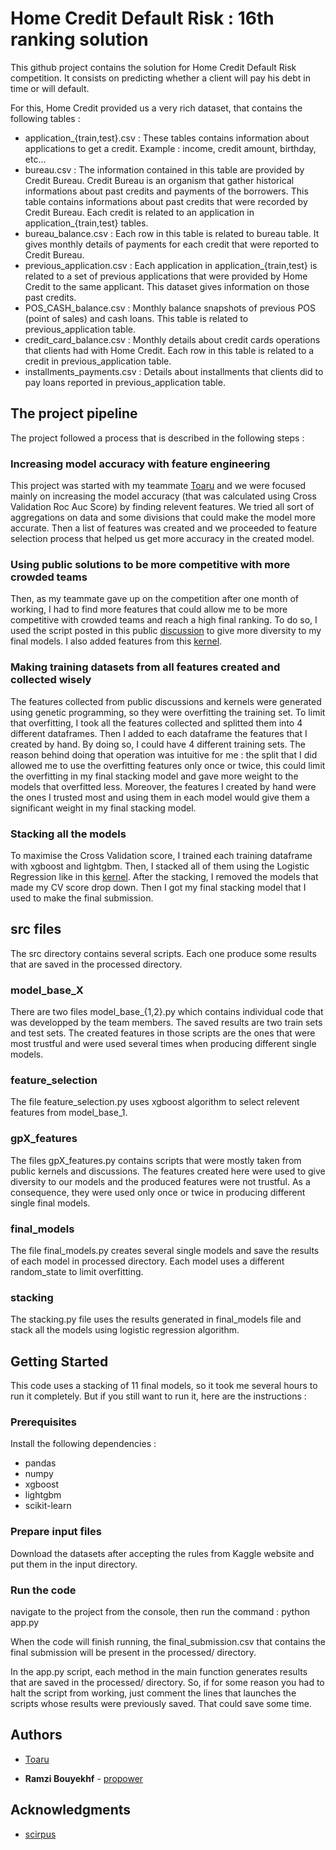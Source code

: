 # Home Credit Default Risk : 16th ranking solution

This github project contains the solution for Home Credit Default Risk competition. It consists on predicting whether a client will pay his debt in time or will default.

For this, Home Credit provided us a very rich dataset, that contains the following tables :
- application_{train,test}.csv : These tables contains information about applications to get a credit. Example : income, credit amount, birthday, etc...
- bureau.csv : The information contained in this table are provided by Credit Bureau. Credit Bureau is an organism that gather historical informations about past credits and payments of the borrowers. This table contains informations about past credits that were recorded by Credit Bureau. Each credit is related to an application in application_{train,test} tables.
- bureau_balance.csv : Each row in this table is related to bureau table. It gives monthly details of payments for each credit that were reported to Credit Bureau.
- previous_application.csv : Each application in application_{train,test} is related to a set of previous applications that were provided by Home Credit to the same applicant. This dataset gives information on those past credits.
- POS_CASH_balance.csv : Monthly balance snapshots of previous POS (point of sales) and cash loans. This table is related to previous_application table.
- credit_card_balance.csv : Monthly details about credit cards operations that clients had with Home Credit. Each row in this table is related to a credit in previous_application table.
- installments_payments.csv : Details about installments that clients did to pay loans reported in previous_application table.

## The project pipeline

The project followed a process that is described in the following steps :

### Increasing model accuracy with feature engineering 
This project was started with my teammate [Toaru](https://www.kaggle.com/marrvolo) and we were focused mainly on increasing the model accuracy (that was calculated using Cross Validation Roc Auc Score) by finding relevent features. We tried all sort of aggregations on data and some divisions that could make the model more accurate. Then a list of features was created and we proceeded to feature selection process that helped us get more accuracy in the created model. 

### Using public solutions to be more competitive with more crowded teams
Then, as my teammate gave up on the competition after one month of working, I had to find more features that could allow me to be more competitive with crowded teams and reach a high final ranking. To do so, I used the script posted in this public [discussion](https://www.kaggle.com/c/home-credit-default-risk/discussion/62983) to give more diversity to my final models. I also added features from this [kernel](https://www.kaggle.com/scirpus/hybrid-jeepy-and-lgb-ii).

### Making training datasets from all features created and collected wisely
The features collected from public discussions and kernels were generated using genetic programming, so they were overfitting the training set. To limit that overfitting, I took all the features collected and splitted them into 4 different dataframes. Then I added to each dataframe the features that I created by hand. By doing so, I could have 4 different training sets. The reason behind doing that operation was intuitive for me : the split that I did allowed me to use the overfitting features only once or twice, this could limit the overfitting in my final stacking model and gave more weight to the models that overfitted less. Moreover, the features I created by hand were the ones I trusted most and using them in each model would give them a significant weight in my final stacking model.

### Stacking all the models 
To maximise the Cross Validation score, I trained each training dataframe with xgboost and lightgbm. Then, I stacked all of them using the Logistic Regression like in this [kernel](https://www.kaggle.com/eliotbarr/stacking-test-sklearn-xgboost-catboost-lightgbm).
After the stacking, I removed the models that made my CV score drop down. Then I got my final stacking model that I used to make the final submission.

## src files
The src directory contains several scripts. Each one produce some results that are saved in the processed directory. 

### model_base_X
There are two files model_base_{1,2}.py which contains individual code that was developped by the team members. The saved results are two train sets and test sets. The created features in those scripts are the ones that were most trustful and were used several times when producing different single models. 

### feature_selection
The file feature_selection.py uses xgboost algorithm to select relevent features from model_base_1. 

### gpX_features
The files gpX_features.py contains scripts that were mostly taken from public kernels and discussions. The features created here were used to give diversity to our models and the produced features were not trustful. As a consequence, they were used only once or twice in producing different single final models.

### final_models
The file final_models.py creates several single models and save the results of each model in processed directory. Each model uses a different random_state to limit overfitting.

### stacking
The stacking.py file uses the results generated in final_models file and stack all the models using logistic regression algorithm.

## Getting Started

This code uses a stacking of 11 final models, so it took me several hours to run it completely. But if you still want to run it, here are the instructions :

### Prerequisites

Install the following dependencies :
- pandas
- numpy
- xgboost
- lightgbm
- scikit-learn

### Prepare input files

Download the datasets after accepting the rules from Kaggle website and put them in the input directory.

### Run the code

navigate to the project from the console, then run the command : python app.py

When the code will finish running, the final_submission.csv that contains the final submission will be present in the processed/ directory.

In the app.py script, each method in the main function generates results that are saved in the processed/ directory. So, if for some reason you had to halt the script from working, just comment the lines that launches the scripts whose results were previously saved. That could save some time.

## Authors

* [Toaru](https://www.kaggle.com/marrvolo)

* **Ramzi Bouyekhf** - [propower](https://www.kaggle.com/propower)

## Acknowledgments

* [scirpus](https://www.kaggle.com/scirpus)
